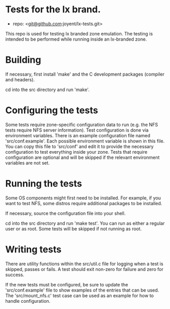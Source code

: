 # Tests for the lx brand.

- repo: <git@github.com:joyent/lx-tests.git>

This repo is used for testing lx branded zone emulation. The testing is
intended to be performed while running inside an lx-branded zone.

# Building

If necessary, first install 'make' and the C development packages (compiler
and headers).

cd into the src directory and run 'make'.

# Configuring the tests

Some tests require zone-specific configuration data to run (e.g. the NFS tests
require NFS server information). Test configuration is done via environment
variables. There is an example configuration file named 'src/conf.example'.
Each possible environment variable is shown in this file. You can copy this
file to 'src/conf' and edit it to provide the necessary configuration to test
everything inside your zone. Tests that require configuration are optional and
will be skipped if the relevant environment variables are not set.

# Running the tests

Some OS components might first need to be installed. For example, if you
want to test NFS, some distros require additional packages to be installed.

If necessary, source the configuration file into your shell.

cd into the src directory and run 'make test'. You can run as either a regular
user or as root. Some tests will be skipped if not running as root.

# Writing tests

There are utility functions within the src/util.c file for logging when a test
is skipped, passes or fails. A test should exit non-zero for failure and zero
for success.

If the new tests must be configured, be sure to update the 'src/conf.example'
file to show examples of the entries that can be used. The 'src/mount_nfs.c'
test case can be used as an example for how to handle configuration.
